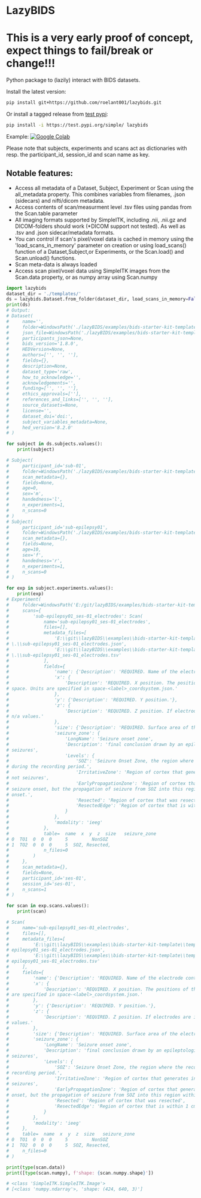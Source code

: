 # LazyBIDS

# This is a very early proof of concept, expect things to fail/break or change!!!
Python package to (lazily) interact with BIDS datasets.

Install the latest version:
```bash
pip install git+https://github.com/roelant001/lazybids.git
```
Or install a tagged release from [test pypi](https://test.pypi.org/project/lazybids/#files]):
```bash
pip install -i https://test.pypi.org/simple/ lazybids
```

Example:
[![Google Colab](https://colab.research.google.com/assets/colab-badge.svg)](https://colab.research.google.com/github/roelant001/lazybids/blob/master/examples/bids_starter_kit_load.ipynb)

Please note that subjects, experiments and scans act as dictionaries with resp. the participant_id, session_id and scan name as key.

## Notable features:
- Access all metadata of a Dataset, Subject, Experiment or Scan using the all_metadata property. This combines variables from filenames, .json (sidecars) and nifti/dicom metadata.
- Access contents of scan/measurment level .tsv files using pandas from the Scan.table parameter
- All imaging formats supported by SimpleITK, including .nii, .nii.gz and DICOM-folders should work (*DICOM support not tested). As well as .tsv and .json sidecar/metadata formats.
- You can control if scan's pixel/voxel data is cached in memory using the 'load_scans_in_memory' parameter on creation or using load_scans() function of a Dataset,Subject,or Experiments, or the Scan.load() and Scan.unload() functions.
- Scan meta-data is always loaded
- Access scan pixel/voxel data using SimpleITK images from the Scan.data property, or as numpy array using Scan.numpy

```python
import lazybids
dataset_dir = './templates/'
ds = lazybids.Dataset.from_folder(dataset_dir, load_scans_in_memory=False)
print(ds)
# Output:
# Dataset(
#     name='',
#     folder=WindowsPath('./lazyBIDS/examples/bids-starter-kit-template/templates'),
#     json_file=WindowsPath('./lazyBIDS/examples/bids-starter-kit-template/templates/dataset_description.json'),
#     participants_json=None,
#     bids_version='1.8.0',
#     HEDVersion=None,
#     authors=['', '', ''],
#     fields={},
#     description=None,
#     dataset_type='raw',
#     how_to_acknowledge='',
#     acknowledgements='',
#     funding=['', '', ''],
#     ethics_approvals=[''],
#     references_and_links=['', '', ''],
#     source_datasets=None,
#     license='',
#     dataset_doi='doi:',
#     subject_variables_metadata=None,
#     hed_version='8.2.0'
# )
```

```python
for subject in ds.subjects.values():
    print(subject)

# Subject(
#     participant_id='sub-01',
#     folder=WindowsPath('./lazyBIDS/examples/bids-starter-kit-template/templates/sub-01'),
#     scan_metadata={},
#     fields=None,
#     age=0,
#     sex='m',
#     handedness='l',
#     n_experiments=1,
#     n_scans=0
# )
# Subject(
#     participant_id='sub-epilepsy01',
#     folder=WindowsPath('./lazyBIDS/examples/bids-starter-kit-template/templates/sub-epilepsy01'),
#     scan_metadata={},
#     fields=None,
#     age=10,
#     sex='f',
#     handedness='r',
#     n_experiments=1,
#     n_scans=0
# )

```

```python
for exp in subject.experiments.values():
    print(exp)
# Experiment(
#     folder=WindowsPath('E:/git/lazyBIDS/examples/bids-starter-kit-template/templates/sub-epilepsy01/ses-01'),
#     scans={
#         'sub-epilepsy01_ses-01_electrodes': Scan(
#             name='sub-epilepsy01_ses-01_electrodes',
#             files=[],
#             metadata_files=[
#                 'E:\\git\\lazyBIDS\\examples\\bids-starter-kit-template\\templates\\sub-epilepsy01\\ses-01\\./ieeg\
# \.\\sub-epilepsy01_ses-01_electrodes.json',
#                 'E:\\git\\lazyBIDS\\examples\\bids-starter-kit-template\\templates\\sub-epilepsy01\\ses-01\\./ieeg\
# \.\\sub-epilepsy01_ses-01_electrodes.tsv'
#             ],
#             fields={
#                 'name': {'Description': 'REQUIRED. Name of the electrode contact point.'},
#                 'x': {
#                     'Description': 'REQUIRED. X position. The positions of the center of each electrode in xyz 
# space. Units are specified in space-<label>_coordsystem.json.'
#                 },
#                 'y': {'Description': 'REQUIRED. Y position.'},
#                 'z': {
#                     'Description': 'REQUIRED. Z position. If electrodes are in 2D space this should be a column of 
# n/a values.'
#                 },
#                 'size': {'Description': 'REQUIRED. Surface area of the electrode, units MUST be in mm^2.'},
#                 'seizure_zone': {
#                     'LongName': 'Seizure onset zone',
#                     'Description': 'final conclusion drawn by an epileptologist on the electrodes involved in the 
# seizures',
#                     'Levels': {
#                         'SOZ': 'Seizure Onset Zone, the region where the recorded clinical seizures originated 
# during the recording period.',
#                         'IrritativeZone': 'Region of cortex that generates interictal epileptiform discharges, but 
# not seizures',
#                         'EarlyPropagationZone': 'Region of cortex that generates the initial seizure symptoms. Not 
# seizure onset, but the propagation of seizure from SOZ into this region within first 3 seconds from seizure 
# onset.',
#                         'Resected': 'Region of cortex that was resected',
#                         'ResectedEdge': 'Region of cortex that is within 1 cm of the edge of the resected area.'
#                     }
#                 },
#                 'modality': 'ieeg'
#             },
#             table=  name  x  y  z  size   seizure_zone
# 0  TO1  0  0  0     5         NonSOZ
# 1  TO2  0  0  0     5  SOZ, Resected,
#             n_files=0
#         )
#     },
#     scan_metadata={},
#     fields=None,
#     participant_id='ses-01',
#     session_id='ses-01',
#     n_scans=1
# )

for scan in exp.scans.values():
    print(scan)

# Scan(
#     name='sub-epilepsy01_ses-01_electrodes',
#     files=[],
#     metadata_files=[
#         'E:\\git\\lazyBIDS\\examples\\bids-starter-kit-template\\templates\\sub-epilepsy01\\ses-01\\./ieeg\\.\\sub-
# epilepsy01_ses-01_electrodes.json',
#         'E:\\git\\lazyBIDS\\examples\\bids-starter-kit-template\\templates\\sub-epilepsy01\\ses-01\\./ieeg\\.\\sub-
# epilepsy01_ses-01_electrodes.tsv'
#     ],
#     fields={
#         'name': {'Description': 'REQUIRED. Name of the electrode contact point.'},
#         'x': {
#             'Description': 'REQUIRED. X position. The positions of the center of each electrode in xyz space. Units
# are specified in space-<label>_coordsystem.json.'
#         },
#         'y': {'Description': 'REQUIRED. Y position.'},
#         'z': {
#             'Description': 'REQUIRED. Z position. If electrodes are in 2D space this should be a column of n/a 
# values.'
#         },
#         'size': {'Description': 'REQUIRED. Surface area of the electrode, units MUST be in mm^2.'},
#         'seizure_zone': {
#             'LongName': 'Seizure onset zone',
#             'Description': 'final conclusion drawn by an epileptologist on the electrodes involved in the 
# seizures',
#             'Levels': {
#                 'SOZ': 'Seizure Onset Zone, the region where the recorded clinical seizures originated during the 
# recording period.',
#                 'IrritativeZone': 'Region of cortex that generates interictal epileptiform discharges, but not 
# seizures',
#                 'EarlyPropagationZone': 'Region of cortex that generates the initial seizure symptoms. Not seizure 
# onset, but the propagation of seizure from SOZ into this region within first 3 seconds from seizure onset.',
#                 'Resected': 'Region of cortex that was resected',
#                 'ResectedEdge': 'Region of cortex that is within 1 cm of the edge of the resected area.'
#             }
#         },
#         'modality': 'ieeg'
#     },
#     table=  name  x  y  z  size   seizure_zone
# 0  TO1  0  0  0     5         NonSOZ
# 1  TO2  0  0  0     5  SOZ, Resected,
#     n_files=0
# )
```

```python
print(type(scan.data))
print([type(scan.numpy), f'shape: {scan.numpy.shape}'])

# <class 'SimpleITK.SimpleITK.Image'>
# [<class 'numpy.ndarray'>, 'shape: (424, 640, 3)']

```

